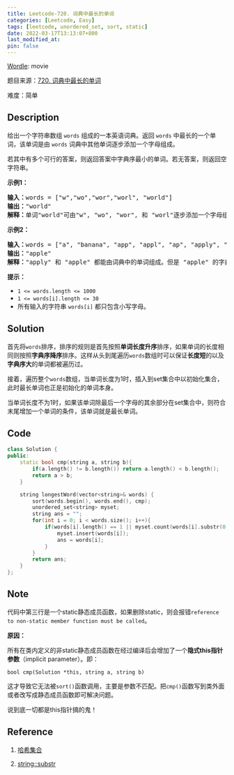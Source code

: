 ```yaml
---
title: Leetcode-720. 词典中最长的单词
categories: [Leetcode, Easy]
tags: [leetcode, unordered_set, sort, static]
date: 2022-03-17T13:13:07+800
last_modified_at: 
pin: false
---
```


[Wordle](https://www.nytimes.com/games/wordle/index.html): movie

题目来源：[720. 词典中最长的单词](https://leetcode-cn.com/problems/longest-word-in-dictionary/)

难度：简单

## Description

给出一个字符串数组 `words` 组成的一本英语词典。返回 `words` 中最长的一个单词，该单词是由 `words` 词典中其他单词逐步添加一个字母组成。

若其中有多个可行的答案，则返回答案中字典序最小的单词。若无答案，则返回空字符串。


**示例1：**

<pre>
<strong>输入：</strong>words = ["w","wo","wor","worl", "world"]
<strong>输出：</strong>"world"
<strong>解释：</strong>单词"world"可由"w", "wo", "wor", 和 "worl"逐步添加一个字母组成。
</pre>

**示例2：**

<pre>
<strong>输入：</strong>words = ["a", "banana", "app", "appl", "ap", "apply", "apple"]
<strong>输出：</strong>"apple"
<strong>解释：</strong>"apply" 和 "apple" 都能由词典中的单词组成。但是 "apple" 的字典序小于 "apply" 
</pre>

**提示：**

- `1 <= words.length <= 1000`
- `1 <= words[i].length <= 30`
- 所有输入的字符串 `words[i]` 都只包含小写字母。


## Solution

首先将`words`排序，排序的规则是首先按照**单词长度升序**排序，如果单词的长度相同则按照**字典序降序**排序。这样从头到尾遍历`words`数组时可以保证**长度短**的以及**字典序大**的单词都被遍历过。

接着，遍历整个`words`数组，当单词长度为1时，插入到set集合中以初始化集合，此时最长单词也正是初始化的单词本身。

当单词长度不为1时，如果该单词除最后一个字母的其余部分在set集合中，则符合末尾增加一个单词的条件，该单词就是最长单词。


## Code
```c++
class Solution {
public:
    static bool cmp(string a, string b){                                //静态函数，不能删去static
        if(a.length() != b.length()) return a.length() < b.length();
        return a > b;
    }

    string longestWord(vector<string>& words) {
        sort(words.begin(), words.end(), cmp);
        unordered_set<string> myset;
        string ans = "";
        for(int i = 0; i < words.size(); i++){
            if(words[i].length() == 1 || myset.count(words[i].substr(0,words[i].length()-1))){
                myset.insert(words[i]);
                ans = words[i];
            }
        }
        return ans;
    }
};
```

## Note

代码中第三行是一个static静态成员函数，如果删除static，则会报错`reference to non-static member function must be called`。

**原因：**

所有在类内定义的非static静态成员函数在经过编译后会增加了一个**隐式this指针参数**（implicit parameter）。即：

`bool cmp(Solution *this, string a, string b)`

这才导致它无法被`sort()`函数调用，主要是参数不匹配。把`cmp()`函数写到类外面或者改写成静态成员函数即可解决问题。

说到底一切都是this指针搞的鬼！

## Reference

1. [哈希集合](https://leetcode-cn.com/problems/longest-word-in-dictionary/solution/ci-dian-zhong-zui-chang-de-dan-ci-by-lee-k5gj/)

2. [string::substr](https://www.cplusplus.com/reference/string/string/substr/)
